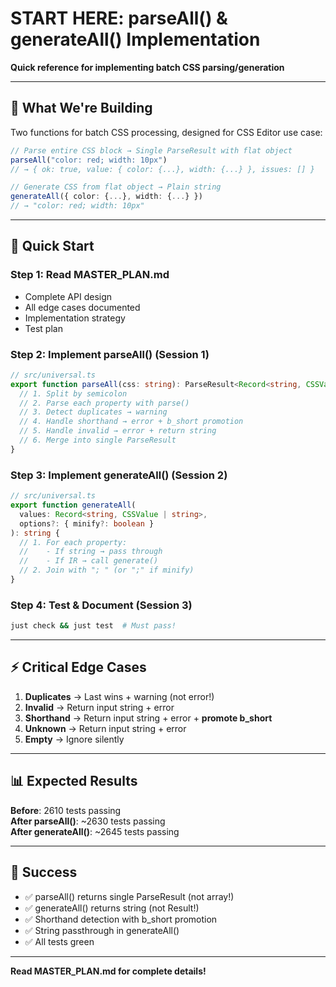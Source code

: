 # START HERE: parseAll() & generateAll() Implementation

**Quick reference for implementing batch CSS parsing/generation**

---

## 🎯 What We're Building

Two functions for batch CSS processing, designed for CSS Editor use case:

```typescript
// Parse entire CSS block → Single ParseResult with flat object
parseAll("color: red; width: 10px") 
// → { ok: true, value: { color: {...}, width: {...} }, issues: [] }

// Generate CSS from flat object → Plain string
generateAll({ color: {...}, width: {...} })
// → "color: red; width: 10px"
```

---

## 🚀 Quick Start

### Step 1: Read MASTER_PLAN.md
- Complete API design
- All edge cases documented
- Implementation strategy
- Test plan

### Step 2: Implement parseAll() (Session 1)
```typescript
// src/universal.ts
export function parseAll(css: string): ParseResult<Record<string, CSSValue | string>> {
  // 1. Split by semicolon
  // 2. Parse each property with parse()
  // 3. Detect duplicates → warning
  // 4. Handle shorthand → error + b_short promotion
  // 5. Handle invalid → error + return string
  // 6. Merge into single ParseResult
}
```

### Step 3: Implement generateAll() (Session 2)
```typescript
// src/universal.ts
export function generateAll(
  values: Record<string, CSSValue | string>,
  options?: { minify?: boolean }
): string {
  // 1. For each property:
  //    - If string → pass through
  //    - If IR → call generate()
  // 2. Join with "; " (or ";" if minify)
}
```

### Step 4: Test & Document (Session 3)
```bash
just check && just test  # Must pass!
```

---

## ⚡ Critical Edge Cases

1. **Duplicates** → Last wins + warning (not error!)
2. **Invalid** → Return input string + error
3. **Shorthand** → Return input string + error + **promote b_short**
4. **Unknown** → Return input string + error
5. **Empty** → Ignore silently

---

## 📊 Expected Results

**Before**: 2610 tests passing  
**After parseAll()**: ~2630 tests passing  
**After generateAll()**: ~2645 tests passing

---

## 🎯 Success

- ✅ parseAll() returns single ParseResult (not array!)
- ✅ generateAll() returns string (not Result!)
- ✅ Shorthand detection with b_short promotion
- ✅ String passthrough in generateAll()
- ✅ All tests green

---

**Read MASTER_PLAN.md for complete details!**
